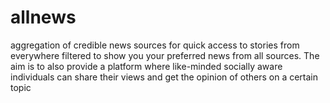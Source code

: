 # allnews
aggregation of credible news sources for quick access to stories from everywhere filtered to show you your preferred news from all sources. The aim is to also provide a platform where like-minded socially aware individuals can share their views and get the opinion of others on a certain topic
